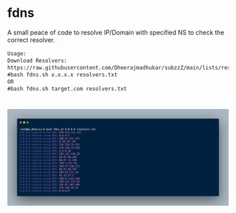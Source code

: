 # fdns
A small peace of code to resolve IP/Domain with specified NS to check the correct resolver.

```
Usage:
Download Resolvers: https://raw.githubusercontent.com/Dheerajmadhukar/subzzZ/main/lists/resolvers.txt
#bash fdns.sh x.x.x.x resolvers.txt
OR
#bash fdns.sh target.com resolvers.txt
```
<h1 align="left">
  <img src="static/fdns-ss.png" alt="Dheerajmadhukar" width="700px"></a>
  <br>
</h1>
